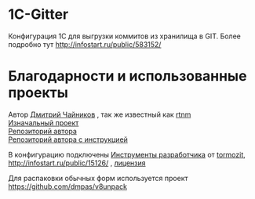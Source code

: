 # 1C-Gitter
Конфигурация 1С для выгрузки коммитов из хранилища в GIT. Более подробно тут http://infostart.ru/public/583152/

# Благодарности и использованные проекты

Автор [Дмитрий Чайников](https://bitbucket.org/rtnm) , так же известный как [rtnm](http://infostart.ru/profile/39075/)   
[Изначальный проект](http://infostart.ru/public/273126/)    
[Репозиторий автора](https://bitbucket.org/rtnm/gitter)  
[Репозиторий автора с инструкцией](https://bitbucket.org/rtnm/gittertutorial)  

В конфигурацию подключены [Инструменты разработчика](http://devtool1c.ucoz.ru/) от [tormozit](http://infostart.ru/profile/1184/), http://infostart.ru/public/15126/ , [лицензия](http://devtool1c.ucoz.ru/index/uslovija_ispolzovanija/0-6) 

Для распаковки обычных форм используется проект https://github.com/dmpas/v8unpack
